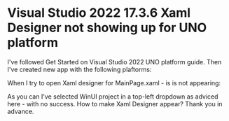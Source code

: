 
# Visual Studio 2022 17.3.6 Xaml Designer not showing up for UNO platform

I've followed Get Started on Visual Studio 2022 UNO platform guide. Then I've created new app with the following plaftorms:

When I try to open Xaml designer for MainPage.xaml - is is not appearing:

As you can I've selected WinUI project in a top-left dropdown as adviced here - with no success.
How to make Xaml Designer appear? Thank you in advance.

        